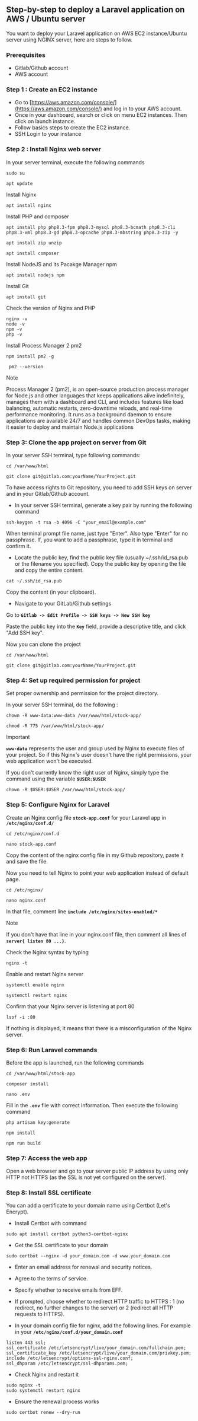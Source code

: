 
## Step-by-step to deploy a Laravel application on AWS / Ubuntu server
You want to deploy your Laravel application on AWS EC2 instance/Ubuntu server using NGINX server, here are steps to follow. 

### **Prerequisites**
* Gitlab/Github account
* AWS account

### **Step 1 : Create an EC2 instance**
* Go to [https://aws.amazon.com/console/](https://aws.amazon.com/console/) and log in to your AWS account.
* Once in your dashboard, search or click on menu EC2 instances. Then click on launch instance.
* Follow basics steps to create the EC2 instance.
* SSH Login to your instance

### **Step 2 : Install Nginx web server**
In your server terminal, execute the following commands
``` console
sudo su
```

``` console
apt update
```

Install Nginx
``` console
apt install nginx
```

Install PHP and composer
``` console
apt install php php8.3-fpm php8.3-mysql php8.3-bcmath php8.3-cli php8.3-xml php8.3-gd php8.3-opcache php8.3-mbstring php8.3-zip -y
```

``` console
apt install zip unzip
```

``` console
apt install composer
```

Install NodeJS and its Pacakge Manager npm
``` console
apt install nodejs npm
```


Install Git
``` console
apt install git
```


Check the version of Nginx and PHP
``` console
nginx -v
node -v
npm -v
php -v
```

Install Process Manager 2 pm2
``` console
npm install pm2 -g
```

``` console
 pm2 --version
```

> [!NOTE]  
> Process Manager 2 (pm2), is an open-source production process manager for Node.js and other languages that keeps applications alive indefinitely, manages them with a dashboard and CLI, and includes features like load balancing, automatic restarts, zero-downtime reloads, and real-time performance monitoring. It runs as a background daemon to ensure applications are available 24/7 and handles common DevOps tasks, making it easier to deploy and maintain Node.js applications


### **Step 3: Clone the app project on server from Git**
In your server SSH terminal, type following commands:  
``` console
cd /var/www/html
```

``` console
git clone git@gitlab.com:yourName/YourProject.git
```

To have access rights to Git repository, you need to add SSH keys on server and in your Gitlab/Github account.

* In your server SSH terminal, generate a key pair by running the following command

``` console
ssh-keygen -t rsa -b 4096 -C "your_email@example.com"
```

When terminal prompt file name, just type "Enter". Also type "Enter" for no passphrase. If, you want to add a
passphrase, type it in terminal and confirm it.


* Locate the public key, find the public key file (usually ~/.ssh/id_rsa.pub or the filename you specified). Copy the public key by opening the file and copy the entire content.
``` console
cat ~/.ssh/id_rsa.pub
```
Copy the content (in your clipboard).

* Navigate to your GitLab/Github settings

Go to **`Gitlab -> Edit Profile -> SSH keys -> New SSH key`**

Paste the public key into the **`Key`** field, provide a descriptive title, and click "Add SSH key".

Now you can clone the project
``` console
cd /var/www/html
```

``` console
git clone git@gitlab.com:yourName/YourProject.git
```


### **Step 4: Set up required permission for project**

Set proper ownership and permission for the project directory.

In your server SSH terminal, do the following : 

``` console
chown -R www-data:www-data /var/www/html/stock-app/
```

``` console
chmod -R 775 /var/www/html/stock-app/
```


> [!IMPORTANT]  
> **`www-data`** represents the user and group used by Nginx to execute files of your project. So if this Nginx's user doesn't have the right permissions, your web application won't be executed.

If you don't currently know the right user of Nginx, simply type the command using the variable **`$USER:$USER`**

``` console
chown -R $USER:$USER /var/www/html/stock-app/
```



### **Step 5: Configure Nginx for Laravel**

Create an Nginx config file **`stock-app.conf`** for your Laravel app in **`/etc/nginx/conf.d/`**

``` console
cd /etc/nginx/conf.d
```

``` console
nano stock-app.conf
```

Copy the content of the nginx config file in my Github repository, paste it and save the file.

Now you need to tell Nginx to point your web application instead of default page.
``` console
cd /etc/nginx/
```

``` console
nano nginx.conf
```

In that file, comment line **`include /etc/nginx/sites-enabled/*`**

> [!NOTE]  
> If you don't have that line in your nginx.conf file, then comment all lines of **`server{ listen 80 ...}`**.

Check the Nginx syntax by typing

``` console
nginx -t
```

Enable and restart Nginx server

``` console
systemctl enable nginx
```

``` console
systemctl restart nginx
```

Confirm that your Nginx server is listening at port 80

``` console
lsof -i :80
```
If nothing is displayed, it means that there is a misconfiguration of the Nginx server.

### **Step 6: Run Laravel commands**

Before the app is launched, run the following commands

``` console
cd /var/www/html/stock-app
```

``` console
composer install
```

``` console
nano .env
```

Fill in the **`.env`** file with correct information. Then execute the following command

``` console
php artisan key:generate
```

``` console
npm install
```


``` console
npm run build
```

### **Step 7: Access the web app**

Open a web browser and go to your server public IP address by using only HTTP not HTTPS (as the SSL is not yet configured on the server).


### **Step 8: Install SSL certificate**
You can add a certificate to your domain name using Certbot (Let's Encrypt).

- Install Certbot with command
``` console
sudo apt install certbot python3-certbot-nginx
```

- Get the SSL certificate to your domain
``` console
sudo certbot --nginx -d your_domain.com -d www.your_domain.com
```
- Enter an email address for renewal and security notices.
- Agree to the terms of service.
- Specify whether to receive emails from EFF.
- If prompted, choose whether to redirect HTTP traffic to HTTPS : 1 (no redirect, no further changes to the server) or 2 (redirect all HTTP requests to HTTPS).


- In your domain config file for nginx, add the following lines. 
For example in your **`/etc/nginx/conf.d/your_domain.conf`**
``` console
listen 443 ssl;
ssl_certificate /etc/letsencrypt/live/your_domain.com/fullchain.pem; 
ssl_certificate_key /etc/letsencrypt/live/your_domain.com/privkey.pem; 
include /etc/letsencrypt/options-ssl-nginx.conf;
ssl_dhparam /etc/letsencrypt/ssl-dhparams.pem;
```

- Check Nginx and restart it
``` console
sudo nginx -t
sudo systemctl restart nginx
```

- Ensure the renewal process works
``` console
sudo certbot renew --dry-run
```
